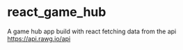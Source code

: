 # react_game_hub
A game hub app build with react fetching data from the api https://api.rawg.io/api
